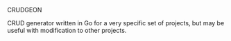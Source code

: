 CRUDGEON

CRUD generator written in Go for a very specific set of projects, but may be useful with modification to other projects.